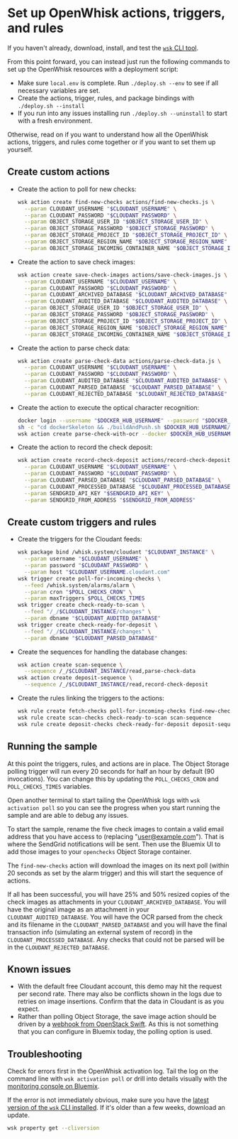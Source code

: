 # Set up OpenWhisk actions, triggers, and rules

If you haven't already, download, install, and test the [`wsk` CLI tool](https://new-console.ng.bluemix.net/openwhisk/cli).

From this point forward, you can instead just run the following commands to set up the OpenWhisk resources with a deployment script:

- Make sure `local.env` is complete. Run `./deploy.sh --env` to see if all necessary variables are set.
- Create the actions, trigger, rules, and package bindings with `./deploy.sh --install`
- If you run into any issues installing run `./deploy.sh --uninstall` to start with a fresh environment.

Otherwise, read on if you want to understand how all the OpenWhisk actions, triggers, and rules come together or if you want to set them up yourself.

## Create custom actions

- Create the action to poll for new checks:

  ```bash
  wsk action create find-new-checks actions/find-new-checks.js \
    --param CLOUDANT_USERNAME "$CLOUDANT_USERNAME" \
    --param CLOUDANT_PASSWORD "$CLOUDANT_PASSWORD" \
    --param OBJECT_STORAGE_USER_ID "$OBJECT_STORAGE_USER_ID" \
    --param OBJECT_STORAGE_PASSWORD "$OBJECT_STORAGE_PASSWORD" \
    --param OBJECT_STORAGE_PROJECT_ID "$OBJECT_STORAGE_PROJECT_ID" \
    --param OBJECT_STORAGE_REGION_NAME "$OBJECT_STORAGE_REGION_NAME" \
    --param OBJECT_STORAGE_INCOMING_CONTAINER_NAME "$OBJECT_STORAGE_INCOMING_CONTAINER_NAME"
  ```

- Create the action to save check images:

  ```bash
  wsk action create save-check-images actions/save-check-images.js \
    --param CLOUDANT_USERNAME "$CLOUDANT_USERNAME" \
    --param CLOUDANT_PASSWORD "$CLOUDANT_PASSWORD" \
    --param CLOUDANT_ARCHIVED_DATABASE "$CLOUDANT_ARCHIVED_DATABASE" \
    --param CLOUDANT_AUDITED_DATABASE "$CLOUDANT_AUDITED_DATABASE" \
    --param OBJECT_STORAGE_USER_ID "$OBJECT_STORAGE_USER_ID" \
    --param OBJECT_STORAGE_PASSWORD "$OBJECT_STORAGE_PASSWORD" \
    --param OBJECT_STORAGE_PROJECT_ID "$OBJECT_STORAGE_PROJECT_ID" \
    --param OBJECT_STORAGE_REGION_NAME "$OBJECT_STORAGE_REGION_NAME" \
    --param OBJECT_STORAGE_INCOMING_CONTAINER_NAME "$OBJECT_STORAGE_INCOMING_CONTAINER_NAME"
  ```

- Create the action to parse check data:

  ```bash
  wsk action create parse-check-data actions/parse-check-data.js \
    --param CLOUDANT_USERNAME "$CLOUDANT_USERNAME" \
    --param CLOUDANT_PASSWORD "$CLOUDANT_PASSWORD" \
    --param CLOUDANT_AUDITED_DATABASE "$CLOUDANT_AUDITED_DATABASE" \
    --param CLOUDANT_PARSED_DATABASE "$CLOUDANT_PARSED_DATABASE" \
    --param CLOUDANT_REJECTED_DATABASE "$CLOUDANT_REJECTED_DATABASE"
  ```

- Create the action to execute the optical character recognition:

  ```bash
  docker login --username "$DOCKER_HUB_USERNAME" --password "$DOCKER_HUB_PASSWORD"
  sh -c "cd dockerSkeleton && ./buildAndPush.sh $DOCKER_HUB_USERNAME/ocr-micr"
  wsk action create parse-check-with-ocr --docker $DOCKER_HUB_USERNAME/ocr-micr
  ```

- Create the action to record the check deposit:

  ```bash
  wsk action create record-check-deposit actions/record-check-deposit.js \
    --param CLOUDANT_USERNAME "$CLOUDANT_USERNAME" \
    --param CLOUDANT_PASSWORD "$CLOUDANT_PASSWORD" \
    --param CLOUDANT_PARSED_DATABASE "$CLOUDANT_PARSED_DATABASE" \
    --param CLOUDANT_PROCESSED_DATABASE "$CLOUDANT_PROCESSED_DATABASE" \
    --param SENDGRID_API_KEY "$SENDGRID_API_KEY" \
    --param SENDGRID_FROM_ADDRESS "$SENDGRID_FROM_ADDRESS"
  ```

## Create custom triggers and rules

- Create the triggers for the Cloudant feeds:

  ```bash
  wsk package bind /whisk.system/cloudant "$CLOUDANT_INSTANCE" \
    --param username "$CLOUDANT_USERNAME" \
    --param password "$CLOUDANT_PASSWORD" \
    --param host "$CLOUDANT_USERNAME.cloudant.com"
  wsk trigger create poll-for-incoming-checks \
    --feed /whisk.system/alarms/alarm \
    --param cron "$POLL_CHECKS_CRON" \
    --param maxTriggers $POLL_CHECKS_TIMES
  wsk trigger create check-ready-to-scan \
    --feed "/_/$CLOUDANT_INSTANCE/changes" \
    --param dbname "$CLOUDANT_AUDITED_DATABASE"
  wsk trigger create check-ready-for-deposit \
    --feed "/_/$CLOUDANT_INSTANCE/changes" \
    --param dbname "$CLOUDANT_PARSED_DATABASE"
  ```

- Create the sequences for handling the database changes:

  ```bash
  wsk action create scan-sequence \
    --sequence /_/$CLOUDANT_INSTANCE/read,parse-check-data
  wsk action create deposit-sequence \
    --sequence /_/$CLOUDANT_INSTANCE/read,record-check-deposit
  ```

- Create the rules linking the triggers to the actions:

  ```bash
  wsk rule create fetch-checks poll-for-incoming-checks find-new-checks
  wsk rule create scan-checks check-ready-to-scan scan-sequence
  wsk rule create deposit-checks check-ready-for-deposit deposit-sequence
  ```


## Running the sample

At this point the triggers, rules, and actions are in place. The Object Storage polling trigger will run every 20 seconds for half an hour by default (90 invocations). You can change this by updating the `POLL_CHECKS_CRON` and `POLL_CHECKS_TIMES` variables.

Open another terminal to start tailing the OpenWhisk logs with `wsk activation poll` so you can see the progress when you start running the sample and are able to debug any issues.

To start the sample, rename the five check images to contain a valid email address that you have access to (replacing "user@example.com"). That is where the SendGrid notifications will be sent. Then use the Bluemix UI to add those images to your `openchecks` Object Storage container.

The `find-new-checks` action will download the images on its next poll (within 20 seconds as set by the alarm trigger) and this will start the sequence of actions.

If all has been successful, you will have 25% and 50% resized copies of the check images as attachments in your `CLOUDANT_ARCHIVED_DATABASE`. You will have the original image as an attachment in your `CLOUDANT_AUDITED_DATABASE`. You will have the OCR parsed from the check and its filename in the `CLOUDANT_PARSED_DATABASE` and you will have the final transaction info (simulating an external system of record) in the `CLOUDANT_PROCESSED_DATABASE`. Any checks that could not be parsed will be in the `CLOUDANT_REJECTED_DATABASE`.

## Known issues

- With the default free Cloudant account, this demo may hit the request per second rate. There may also be conflicts shown in the logs due to retries on image insertions. Confirm that the data in Cloudant is as you expect.
- Rather than polling Object Storage, the save image action should be driven by a [webhook from OpenStack Swift](https://github.com/stmuraka/OpenStackSwift-OpenWhisk). As this is not something that you can configure in Bluemix today, the polling option is used.

## Troubleshooting

Check for errors first in the OpenWhisk activation log. Tail the log on the command line with `wsk activation poll` or drill into details visually with the [monitoring console on Bluemix](https://console.ng.bluemix.net/openwhisk/dashboard).

If the error is not immediately obvious, make sure you have the [latest version of the `wsk` CLI installed](https://console.ng.bluemix.net/openwhisk/learn/cli). If it's older than a few weeks, download an update.

```bash
wsk property get --cliversion
```
